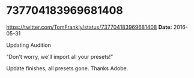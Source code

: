 # 737704183969681408
https://twitter.com/TomFrankly/status/737704183969681408
**Date:** 2016-05-31

Updating Audition

"Don't worry, we'll import all your presets!"

Update finishes, all presets gone. Thanks Adobe.
